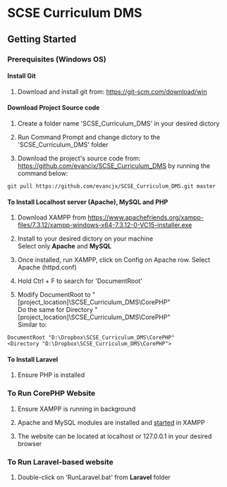 # SCSE Curriculum DMS

## Getting Started

### Prerequisites (Windows OS)

#### Install Git

1. Download and install git from: https://git-scm.com/download/win

#### Download Project Source code

1. Create a folder name 'SCSE_Curriculum_DMS' in your desired dictory

2. Run Command Prompt and change dictory to the 'SCSE_Curriculum_DMS' folder

3. Download the project's source code from: https://github.com/evancjx/SCSE_Curriculum_DMS by running the command below:

``` git pull https://github.com/evancjx/SCSE_Curriculum_DMS.git master ```

#### To Install Localhost server (Apache), MySQL and PHP

1. Download XAMPP from https://www.apachefriends.org/xampp-files/7.3.12/xampp-windows-x64-7.3.12-0-VC15-installer.exe

2. Install to your desired dictory on your machine<br>
Select only <b>Apache</b> and <b>MySQL</b>

3. Once installed, run XAMPP, click on Config on Apache row. Select Apache (httpd.conf)

4. Hold Ctrl + F to search for 'DocumentRoot'

5. Modify DocumentRoot to "[project_location]\SCSE_Curriculum_DMS\CorePHP"<br>
Do the same for Directory "[project_location]\SCSE_Curriculum_DMS\CorePHP"<br>
Similar to:

```
DocumentRoot "D:\Dropbox\SCSE_Curriculum_DMS\CorePHP"
<Directory "D:\Dropbox\SCSE_Curriculum_DMS\CorePHP">
```

#### To Install Laravel

1. Ensure PHP is installed

### To Run CorePHP Website

1. Ensure XAMPP is running in background

2. Apache and MySQL modules are installed and <u>started</u> in XAMPP

3. The website can be located at localhost or 127.0.0.1 in your desired browser

### To Run Laravel-based website

1. Double-click on 'RunLaravel.bat' from <b>Laravel</b> folder